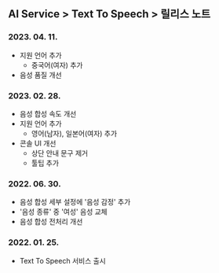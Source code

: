 ## AI Service > Text To Speech > 릴리스 노트

### 2023. 04. 11.

* 지원 언어 추가
    * 중국어(여자) 추가 
* 음성 품질 개선

### 2023. 02. 28.

* 음성 합성 속도 개선
* 지원 언어 추가
    * 영어(남자), 일본어(여자) 추가
* 콘솔 UI 개선
    * 상단 안내 문구 제거
    * 툴팁 추가

### 2022. 06. 30.

* 음성 합성 세부 설정에 '음성 감정' 추가
* '음성 종류' 중 '여성' 음성 교체
* 음성 합성 전처리 개선

### 2022. 01. 25.

* Text To Speech 서비스 출시
